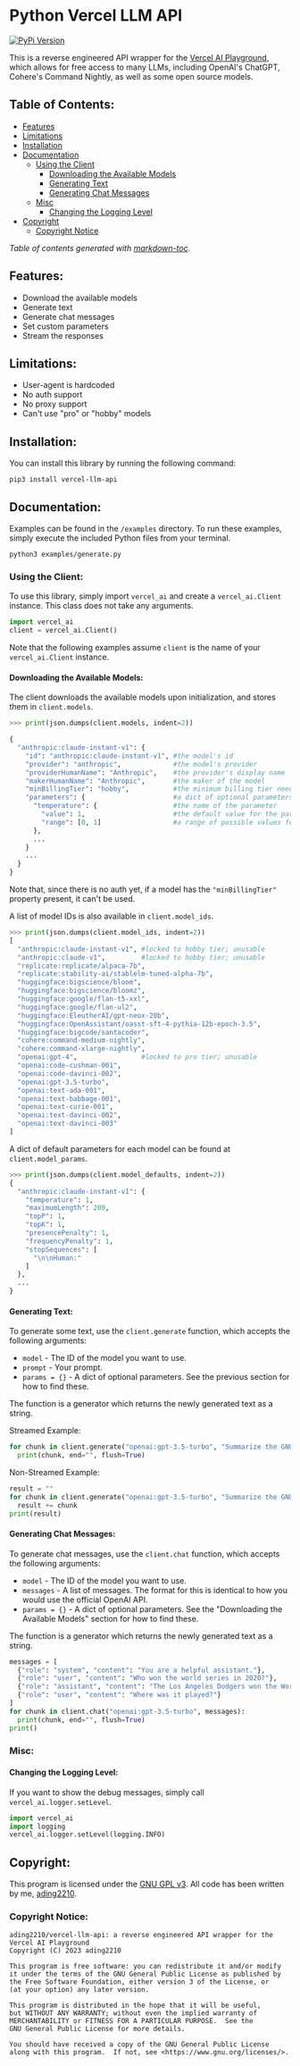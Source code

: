 # Python Vercel LLM API

[![PyPi Version](https://img.shields.io/pypi/v/vercel-llm-api.svg)](https://pypi.org/project/vercel-llm-api/)

This is a reverse engineered API wrapper for the [Vercel AI Playground](https://play.vercel.ai/), which allows for free access to many LLMs, including OpenAI's ChatGPT, Cohere's Command Nightly, as well as some open source models.

## Table of Contents:
- [Features](#features)
- [Limitations](#limitations)
- [Installation](#installation)
- [Documentation](#documentation)
  * [Using the Client](#using-the-client)
    + [Downloading the Available Models](#downloading-the-available-models)
    + [Generating Text](#generating-text)
    + [Generating Chat Messages](#generating-chat-messages)
  * [Misc](#misc)
    + [Changing the Logging Level](#changing-the-logging-level)
- [Copyright](#copyright)
  * [Copyright Notice](#copyright-notice)

*Table of contents generated with [markdown-toc](http://ecotrust-canada.github.io/markdown-toc).*

## Features:
 - Download the available models
 - Generate text
 - Generate chat messages
 - Set custom parameters
 - Stream the responses

## Limitations:
 - User-agent is hardcoded
 - No auth support
 - No proxy support
 - Can't use "pro" or "hobby" models

## Installation:
You can install this library by running the following command:
```
pip3 install vercel-llm-api
```

## Documentation:
Examples can be found in the `/examples` directory. To run these examples, simply execute the included Python files from your terminal.
```
python3 examples/generate.py
```

### Using the Client:
To use this library, simply import `vercel_ai` and create a `vercel_ai.Client` instance. This class does not take any arguments.
```python
import vercel_ai
client = vercel_ai.Client()
```
Note that the following examples assume `client` is the name of your `vercel_ai.Client` instance.

#### Downloading the Available Models:
The client downloads the available models upon initialization, and stores them in `client.models`. 
```python
>>> print(json.dumps(client.models, indent=2))

{
  "anthropic:claude-instant-v1": { 
    "id": "anthropic:claude-instant-v1", #the model's id
    "provider": "anthropic",             #the model's provider
    "providerHumanName": "Anthropic",    #the provider's display name
    "makerHumanName": "Anthropic",       #the maker of the model
    "minBillingTier": "hobby",           #the minimum billing tier needed to use the model
    "parameters": {                      #a dict of optional parameters that can be passed to the generate function
      "temperature": {                   #the name of the parameter
        "value": 1,                      #the default value for the parameter
        "range": [0, 1]                  #a range of possible values for the parameter
      },
      ...
    }
    ...
  }
}
```
Note that, since there is no auth yet, if a model has the `"minBillingTier"` property present, it can't be used.

A list of model IDs is also available in `client.model_ids`.
```python
>>> print(json.dumps(client.model_ids, indent=2))
[
  "anthropic:claude-instant-v1", #locked to hobby tier; unusable
  "anthropic:claude-v1",         #locked to hobby tier; unusable
  "replicate:replicate/alpaca-7b",
  "replicate:stability-ai/stablelm-tuned-alpha-7b",
  "huggingface:bigscience/bloom",
  "huggingface:bigscience/bloomz",
  "huggingface:google/flan-t5-xxl",
  "huggingface:google/flan-ul2",
  "huggingface:EleutherAI/gpt-neox-20b",
  "huggingface:OpenAssistant/oasst-sft-4-pythia-12b-epoch-3.5",
  "huggingface:bigcode/santacoder",
  "cohere:command-medium-nightly",
  "cohere:command-xlarge-nightly",
  "openai:gpt-4",                #locked to pro tier; unusable
  "openai:code-cushman-001",
  "openai:code-davinci-002",
  "openai:gpt-3.5-turbo",
  "openai:text-ada-001",
  "openai:text-babbage-001",
  "openai:text-curie-001",
  "openai:text-davinci-002",
  "openai:text-davinci-003"
]
```

A dict of default parameters for each model can be found at `client.model_params`.
```python
>>> print(json.dumps(client.model_defaults, indent=2))
{
  "anthropic:claude-instant-v1": {
    "temperature": 1,
    "maximumLength": 200,
    "topP": 1,
    "topK": 1,
    "presencePenalty": 1,
    "frequencyPenalty": 1,
    "stopSequences": [
      "\n\nHuman:"
    ]
  },
  ...
}
```

#### Generating Text:
To generate some text, use the `client.generate` function, which accepts the following arguments:
 - `model` - The ID of the model you want to use.
 - `prompt` - Your prompt.
 - `params = {}` - A dict of optional parameters. See the previous section for how to find these.

The function is a generator which returns the newly generated text as a string.

Streamed Example:
```python
for chunk in client.generate("openai:gpt-3.5-turbo", "Summarize the GNU GPL v3"):
  print(chunk, end="", flush=True)
```

Non-Streamed Example:
```python
result = ""
for chunk in client.generate("openai:gpt-3.5-turbo", "Summarize the GNU GPL v3"):
  result += chunk
print(result)
```

#### Generating Chat Messages:
To generate chat messages, use the `client.chat` function, which accepts the following arguments:
 - `model` - The ID of the model you want to use.
 - `messages` - A list of messages. The format for this is identical to how you would use the official OpenAI API.
 - `params = {}` - A dict of optional parameters. See the "Downloading the Available Models" section for how to find these.

The function is a generator which returns the newly generated text as a string.

```python
messages = [
  {"role": "system", "content": "You are a helpful assistant."},
  {"role": "user", "content": "Who won the world series in 2020?"},
  {"role": "assistant", "content": "The Los Angeles Dodgers won the World Series in 2020."},
  {"role": "user", "content": "Where was it played?"}
]
for chunk in client.chat("openai:gpt-3.5-turbo", messages):
  print(chunk, end="", flush=True)
print()
```

### Misc:

#### Changing the Logging Level:
If you want to show the debug messages, simply call `vercel_ai.logger.setLevel`.

```python
import vercel_ai
import logging
vercel_ai.logger.setLevel(logging.INFO)
```

## Copyright:
This program is licensed under the [GNU GPL v3](https://github.com/ading2210/vercel-llm-api/blob/main/LICENSE). All code has been written by me, [ading2210](https://github.com/ading2210).

### Copyright Notice:
```
ading2210/vercel-llm-api: a reverse engineered API wrapper for the Vercel AI Playground
Copyright (C) 2023 ading2210

This program is free software: you can redistribute it and/or modify
it under the terms of the GNU General Public License as published by
the Free Software Foundation, either version 3 of the License, or
(at your option) any later version.

This program is distributed in the hope that it will be useful,
but WITHOUT ANY WARRANTY; without even the implied warranty of
MERCHANTABILITY or FITNESS FOR A PARTICULAR PURPOSE.  See the
GNU General Public License for more details.

You should have received a copy of the GNU General Public License
along with this program.  If not, see <https://www.gnu.org/licenses/>.
```